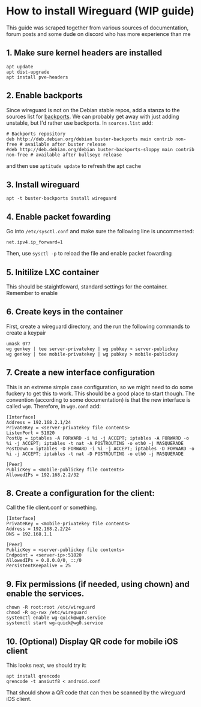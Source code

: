 # How to install Wireguard (WIP guide)

This guide was scraped together from various sources of documentation, forum posts and some dude on discord who has more experience than me

## 1. Make sure kernel headers are installed
```
apt update
apt dist-upgrade
apt install pve-headers
```

## 2. Enable backports 
Since wireguard is not on the Debian stable repos, add a stanza to the sources list for [backports](https://wiki.debian.org/Backports). We can probably get away with just adding unstable, but I'd rather use backports. In `sources.list` add:
```
# Backports repository
deb http://deb.debian.org/debian buster-backports main contrib non-free # available after buster release
#deb http://deb.debian.org/debian buster-backports-sloppy main contrib non-free # available after bullseye release
```
and then use `aptitude update` to refresh the apt cache

## 3. Install wireguard
   `apt -t buster-backports install wireguard `

## 4. Enable packet fowarding
Go into `/etc/sysctl.conf` and make sure the following line is uncommented:
```
net.ipv4.ip_forward=1
```
Then, use `sysctl -p` to reload the file and enable packet fowarding

## 5. Initilize LXC container
This should be staightfoward, standard settings for the container. Remember to enable 

## 6. Create keys in the container
First, create a wireguard directory, and the run the following commands to create a keypair
```
umask 077
wg genkey | tee server-privatekey | wg pubkey > server-publickey
wg genkey | tee mobile-privatekey | wg pubkey > mobile-publickey
```
## 7. Create a new interface configuration
This is an extreme simple case configuration, so we might need to do some fuckery to get this to work. This should be a good place to start though. The convention (according to some documentation) is that the new interface is called `wg0`. Therefore, in `wg0.conf` add:
```
[Interface]
Address = 192.168.2.1/24
PrivateKey = <server-privatekey file contents>
ListenPort = 51820
PostUp = iptables -A FORWARD -i %i -j ACCEPT; iptables -A FORWARD -o %i -j ACCEPT; iptables -t nat -A POSTROUTING -o eth0 -j MASQUERADE
PostDown = iptables -D FORWARD -i %i -j ACCEPT; iptables -D FORWARD -o %i -j ACCEPT; iptables -t nat -D POSTROUTING -o eth0 -j MASQUERADE

[Peer]
PublicKey = <mobile-publickey file contents>
AllowedIPs = 192.168.2.2/32
```

## 8. Create a configuration for the client:
Call the file client.conf or something. 
```
[Interface]
PrivateKey = <mobile-privatekey file contents>
Address = 192.168.2.2/24
DNS = 192.168.1.1

[Peer]
PublicKey = <server-publickey file contents>
Endpoint = <server-ip>:51820
AllowedIPs = 0.0.0.0/0, ::/0
PersistentKeepalive = 25
```

## 9. Fix permissions (if needed, using chown) and enable the services.
```
chown -R root:root /etc/wireguard
chmod -R og-rwx /etc/wireguard
systemctl enable wg-quick@wg0.service
systemctl start wg-quick@wg0.service
```

## 10. (Optional) Display QR code for mobile iOS client
This looks neat, we should try it:

```
apt install qrencode
qrencode -t ansiutf8 < android.conf
```

That should show a QR code that can then be scanned by the wireguard iOS client.